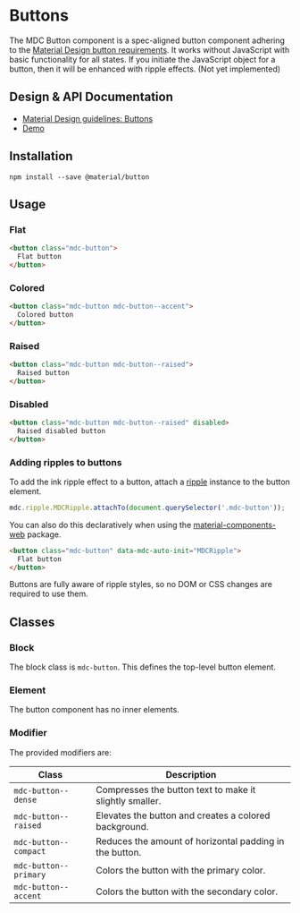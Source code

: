 <!--docs:
title: "Buttons"
layout: detail
section: components
excerpt: "Material Design-styled buttons."
iconId: button
path: /catalog/buttons/
-->

# Buttons

<!--<div class="article__asset">
  <a class="article__asset-link"
     href="https://material-components-web.appspot.com/button.html">
    <img src="{{ site.rootpath }}/images/mdc_web_screenshots/buttons.png" width="363" alt="Buttons screenshot">
  </a>
</div>-->

The MDC Button component is a spec-aligned button component adhering to the
[Material Design button requirements](https://material.io/guidelines/components/buttons.html).
It works without JavaScript with basic functionality for all states.
If you initiate the JavaScript object for a button, then it will be enhanced with ripple effects. (Not yet implemented)

## Design & API Documentation

<ul class="icon-list">
  <li class="icon-list-item icon-list-item--spec">
    <a href="https://material.io/guidelines/components/buttons.html">Material Design guidelines: Buttons</a>
  </li>
  <li class="icon-list-item icon-list-item--link">
    <a href="https://material-components-web.appspot.com/button.html">Demo</a>
  </li>
</ul>

## Installation

```
npm install --save @material/button
```

## Usage

### Flat

```html
<button class="mdc-button">
  Flat button
</button>
```

### Colored

```html
<button class="mdc-button mdc-button--accent">
  Colored button
</button>
```

### Raised

```html
<button class="mdc-button mdc-button--raised">
  Raised button
</button>
```

### Disabled

```html
<button class="mdc-button mdc-button--raised" disabled>
  Raised disabled button
</button>
```

### Adding ripples to buttons

To add the ink ripple effect to a button, attach a [ripple](../mdc-ripple) instance to the
button element.

```js
mdc.ripple.MDCRipple.attachTo(document.querySelector('.mdc-button'));
```

You can also do this declaratively when using the [material-components-web](../material-components-web) package.

```html
<button class="mdc-button" data-mdc-auto-init="MDCRipple">
  Flat button
</button>
```

Buttons are fully aware of ripple styles, so no DOM or CSS changes are required to use them.

## Classes

### Block

The block class is `mdc-button`. This defines the top-level button element.

### Element

The button component has no inner elements.

### Modifier

The provided modifiers are:

| Class                 | Description                                             |
| --------------------- | ------------------------------------------------------- |
| `mdc-button--dense`   | Compresses the button text to make it slightly smaller. |
| `mdc-button--raised`  | Elevates the button and creates a colored background.   |
| `mdc-button--compact` | Reduces the amount of horizontal padding in the button. |
| `mdc-button--primary` | Colors the button with the primary color.               |
| `mdc-button--accent`  | Colors the button with the secondary color.             |
